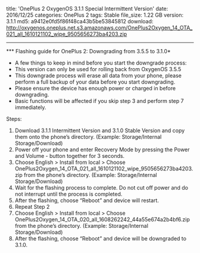 title: 'OnePlus 2 OxygenOS 3.1.1 Special Intermittent Version'date: 2016/12/25categories: OnePlus 2tags: Stablefile_size: 1.22 GBversion: 3.1.1md5: a9412e0fd5f86f48ca43b5be53845812download: http://oxygenos.oneplus.net.s3.amazonaws.com/OnePlus2Oxygen_14_OTA_021_all_1610121102_wipe_9505656273ba4203.zip---*** Flashing guide for OnePlus 2: Downgrading from 3.5.5 to 3.1.0** A few things to keep in mind before you start the downgrade process:* This version can only be used for rolling back from OxygenOS 3.5.5 * This downgrade process will erase all data from your phone, please perform a full backup of your data before you start downgrading.* Please ensure the device has enough power or charged in before downgrading.* Basic functions will be affected if you skip step 3 and perform step 7 immediately.Steps:1) Download 3.1.1 Intermittent Version and 3.1.0 Stable Version and copy them onto the phone’s directory. (Example: Storage/Internal Storage/Download)2) Power off your phone and enter Recovery Mode by pressing the Power and Volume - button together for 3 seconds.3) Choose English > Install from local > Choose OnePlus2Oxygen_14_OTA_021_all_1610121102_wipe_9505656273ba4203.zip from the phone’s directory. (Example: Storage/Internal Storage/Download)4) Wait for the flashing process to complete. Do not cut off power and do not interrupt until the process is completed.5) After the flashing, choose “Reboot” and device will restart.6) Repeat Step 27) Choose English > Install from local > Choose OnePlus2Oxygen_14_OTA_020_all_1608262242_44a55e674a2b4bf6.zip from the phone’s directory. (Example: Storage/Internal Storage/Download)8) After the flashing, choose “Reboot” and device will be downgraded to 3.1.0.